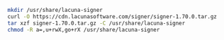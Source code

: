 ﻿```sh
mkdir /usr/share/lacuna-signer
curl -O https://cdn.lacunasoftware.com/signer/signer-1.70.0.tar.gz
tar xzf signer-1.70.0.tar.gz -C /usr/share/lacuna-signer
chmod -R a=,u+rwX,go+rX /usr/share/lacuna-signer
```
